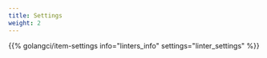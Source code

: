 ```yaml
---
title: Settings
weight: 2
---
```


{{% golangci/item-settings info="linters_info" settings="linter_settings" %}}
